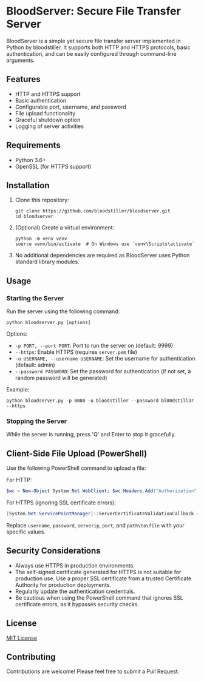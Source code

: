 # BloodServer: Secure File Transfer Server

BloodServer is a simple yet secure file transfer server implemented in Python by bloodstiller. It supports both HTTP and HTTPS protocols, basic authentication, and can be easily configured through command-line arguments.

## Features

- HTTP and HTTPS support
- Basic authentication
- Configurable port, username, and password
- File upload functionality
- Graceful shutdown option
- Logging of server activities

## Requirements

- Python 3.6+
- OpenSSL (for HTTPS support)

## Installation

1. Clone this repository:
   ```
   git clone https://github.com/bloodstiller/bloodserver.git
   cd bloodserver
   ```

2. (Optional) Create a virtual environment:
   ```
   python -m venv venv
   source venv/bin/activate  # On Windows use `venv\Scripts\activate`
   ```

3. No additional dependencies are required as BloodServer uses Python standard library modules.

## Usage

### Starting the Server

Run the server using the following command:

```
python bloodserver.py [options]
```

Options:
- `-p PORT, --port PORT`: Port to run the server on (default: 9999)
- `--https`: Enable HTTPS (requires `server.pem` file)
- `-u USERNAME, --username USERNAME`: Set the username for authentication (default: admin)
- `--password PASSWORD`: Set the password for authentication (if not set, a random password will be generated)

Example:
```
python bloodserver.py -p 8080 -u bloodstiller --password bl00dst1ll3r --https
```

### Stopping the Server

While the server is running, press 'Q' and Enter to stop it gracefully.

## Client-Side File Upload (PowerShell)

Use the following PowerShell command to upload a file:

For HTTP:
```powershell
$wc = New-Object System.Net.WebClient; $wc.Headers.Add("Authorization", "Basic " + [Convert]::ToBase64String([Text.Encoding]::ASCII.GetBytes("username:password"))); try { $response = $wc.UploadData("http://serverip:port", [System.IO.File]::ReadAllBytes("path\to\file")); Write-Host "Server response: $([System.Text.Encoding]::UTF8.GetString($response))"; Write-Host "File sent successfully!" } catch { Write-Host "An error occurred: $_" }
```

For HTTPS (ignoring SSL certificate errors):
```powershell
[System.Net.ServicePointManager]::ServerCertificateValidationCallback = {$true}; $wc = New-Object System.Net.WebClient; $wc.Headers.Add("Authorization", "Basic " + [Convert]::ToBase64String([Text.Encoding]::ASCII.GetBytes("username:password"))); try { $response = $wc.UploadData("https://serverip:port", [System.IO.File]::ReadAllBytes("path\to\file")); Write-Host "Server response: $([System.Text.Encoding]::UTF8.GetString($response))"; Write-Host "File sent successfully!" } catch { Write-Host "An error occurred: $_" }
```

Replace `username`, `password`, `serverip`, `port`, and `path\to\file` with your specific values.

## Security Considerations

- Always use HTTPS in production environments.
- The self-signed certificate generated for HTTPS is not suitable for production use. Use a proper SSL certificate from a trusted Certificate Authority for production deployments.
- Regularly update the authentication credentials.
- Be cautious when using the PowerShell command that ignores SSL certificate errors, as it bypasses security checks.

## License

[MIT License](LICENSE)

## Contributing

Contributions are welcome! Please feel free to submit a Pull Request.